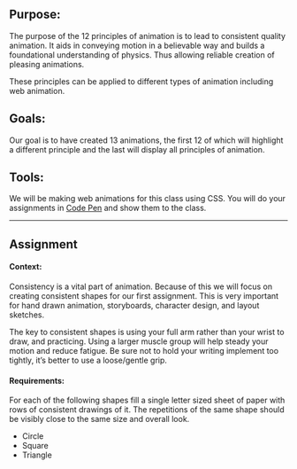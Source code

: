 ## Purpose:

The purpose of the 12 principles of animation is to lead to consistent quality animation. It aids in conveying motion in a believable way and builds a foundational understanding of physics. Thus allowing reliable creation of pleasing animations.

These principles can be applied to different types of animation including web animation.

## Goals:

Our goal is to have created 13 animations, the first 12 of which will highlight a different principle and the last will display all principles of animation.

## Tools:

We will be making web animations for this class using CSS. You will do your assignments in [Code Pen](https://codepen.io/) and show them to the class.

***

## Assignment

#### Context:
Consistency is a vital part of animation. Because of this we will focus on creating consistent shapes for our first assignment. This is very important for hand drawn animation, storyboards, character design, and layout sketches.

The key to consistent shapes is using your full arm rather than your wrist to draw, and practicing. Using a larger muscle group will help steady your motion and reduce fatigue. Be sure not to hold your writing implement too tightly, it’s better to use a loose/gentle grip.

#### Requirements:
For each of the following shapes fill a single letter sized sheet of paper with rows of consistent drawings of it. The repetitions of the same shape should be visibly close to the same size and overall look.
- Circle
- Square
- Triangle

